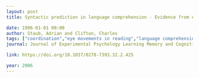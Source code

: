 ```yaml
---
layout: post
title: Syntactic prediction in language comprehension - Evidence from either..or

date: 1996-01-01 00:00
author: Staub, Adrian and Clifton, Charles
tags: ["coordination","eye movements in reading","language comprehension","syntactic parsing","top-down processing"]
journal: Journal of Experimental Psychology Learning Memory and Cognition

link: https://doi.org/10.1037/0278-7393.32.2.425

year: 2006
---
```



